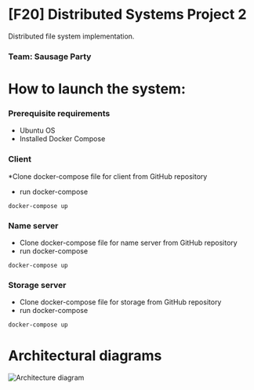 # [F20] Distributed Systems Project 2
Distributed file system implementation.
### Team: Sausage Party

# How to launch the system:
### Prerequisite requirements
* Ubuntu OS
* Installed Docker Compose

### Client
*Clone docker-compose file for client from GitHub repository
* run docker-compose 
```
docker-compose up
```
### Name server
* Clone docker-compose file for name server from GitHub repository
* run docker-compose 
```
docker-compose up
```
### Storage server
* Clone docker-compose file for storage from GitHub repository
* run docker-compose 
```
docker-compose up
```
# Architectural diagrams
![Architecture diagram](https://i.ibb.co/m4SrnHb/123456.png)
